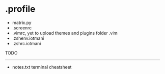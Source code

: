 .profile
========
* matrix.py
* .screenrc
* .vimrc, yet to upload themes and plugins folder .vim
* .zshenv.iotmani
* .zshrc.iotmani


TODO
____
* notes.txt terminal cheatsheet
